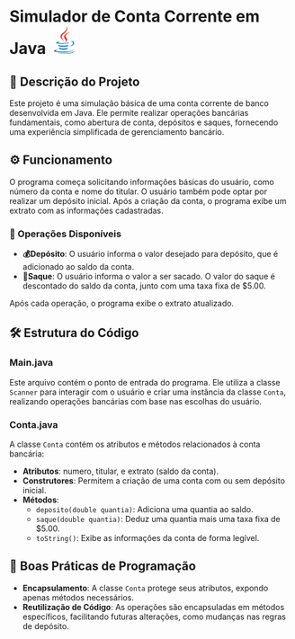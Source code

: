 # Simulador de Conta Corrente em Java <img src="https://raw.githubusercontent.com/devicons/devicon/master/icons/java/java-original.svg" alt="Java" width="50" height="50" />

## 📌 Descrição do Projeto

Este projeto é uma simulação básica de uma conta corrente de banco desenvolvida em Java. Ele permite realizar operações bancárias fundamentais, como abertura de conta, depósitos e saques, fornecendo uma experiência simplificada de gerenciamento bancário.

## ⚙️ Funcionamento

O programa começa solicitando informações básicas do usuário, como número da conta e nome do titular. O usuário também pode optar por realizar um depósito inicial. Após a criação da conta, o programa exibe um extrato com as informações cadastradas.

### 🔑 Operações Disponíveis

- **💰Depósito**: O usuário informa o valor desejado para depósito, que é adicionado ao saldo da conta.
- **🏧Saque**: O usuário informa o valor a ser sacado. O valor do saque é descontado do saldo da conta, junto com uma taxa fixa de $5.00.

Após cada operação, o programa exibe o extrato atualizado.

## 🛠 Estrutura do Código

### Main.java

Este arquivo contém o ponto de entrada do programa. Ele utiliza a classe `Scanner` para interagir com o usuário e criar uma instância da classe `Conta`, realizando operações bancárias com base nas escolhas do usuário.

### Conta.java

A classe `Conta` contém os atributos e métodos relacionados à conta bancária:

- **Atributos**: numero, titular, e extrato (saldo da conta).
- **Construtores**: Permitem a criação de uma conta com ou sem depósito inicial.
- **Métodos**:
  - `deposito(double quantia)`: Adiciona uma quantia ao saldo.
  - `saque(double quantia)`: Deduz uma quantia mais uma taxa fixa de $5.00.
  - `toString()`: Exibe as informações da conta de forma legível.

## 🎯 Boas Práticas de Programação

- **Encapsulamento**: A classe `Conta` protege seus atributos, expondo apenas métodos necessários.
- **Reutilização de Código**: As operações são encapsuladas em métodos específicos, facilitando futuras alterações, como mudanças nas regras de depósito.
